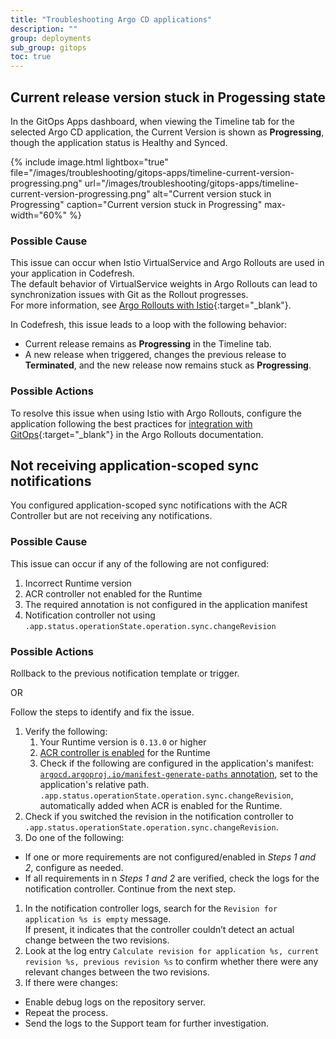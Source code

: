 ```yaml
---
title: "Troubleshooting Argo CD applications"
description: ""
group: deployments
sub_group: gitops
toc: true
---
```




## Current release version stuck in Progessing state
In the GitOps Apps dashboard, when viewing the Timeline tab for the selected Argo CD application, the Current Version is shown as **Progressing**, though the application status is Healthy and Synced.

{% include 
	image.html 
	lightbox="true" 
	file="/images/troubleshooting/gitops-apps/timeline-current-version-progressing.png" 
	url="/images/troubleshooting/gitops-apps/timeline-current-version-progressing.png" 
	alt="Current version stuck in Progressing" 
	caption="Current version stuck in Progressing"
  max-width="60%" 
%}

### Possible Cause
This issue can occur when Istio VirtualService and Argo Rollouts are used in your application in Codefresh.  
The default behavior of VirtualService weights in Argo Rollouts can lead to synchronization issues with Git as the Rollout progresses.  
For more information, see [Argo Rollouts with Istio](https://argoproj.github.io/argo-rollouts/features/traffic-management/istio/#istio){:target="\_blank"}.

In Codefresh, this issue leads to a loop with the following behavior:
* Current release remains as **Progressing** in the Timeline tab.
* A new release when triggered, changes the previous release to **Terminated**, and the new release now remains stuck as **Progressing**.


### Possible Actions
To resolve this issue when using Istio with Argo Rollouts, configure the application following the best practices for [integration with GitOps](https://argoproj.github.io/argo-rollouts/features/traffic-management/istio/#integrating-with-gitops){:target="\_blank"} in the Argo Rollouts documentation.

## Not receiving application-scoped sync notifications
You configured application-scoped sync notifications with the ACR Controller but are not receiving any notifications.

### Possible Cause
This issue can occur if any of the following are not configured:
1. Incorrect Runtime version
1. ACR controller not enabled for the Runtime
1. The required annotation is not configured in the application manifest
1. Notification controller not using  `.app.status.operationState.operation.sync.changeRevision`


### Possible Actions
Rollback to the previous notification template or trigger.

OR

Follow the steps to identify and fix the issue.

1. Verify the following:
    1. Your Runtime version is `0.13.0` or higher
    1. [ACR controller is enabled]({{site.baseurl}}/docs/installation/gitops/monitor-manage-runtimes/#enable-precise-sync-detection-for-monorepo-apps) for the Runtime 
    1. Check if the following are configured in the application's manifest:  
          [`argocd.argoproj.io/manifest-generate-paths` annotation]({{site.baseurl}}/docs/deployments/gitops/manage-application#configure-application-scoped-sync-notifications), set to the application's relative path. 
          `.app.status.operationState.operation.sync.changeRevision`, automatically added when ACR is enabled for the Runtime.
1. Check if you switched the revision in the notification controller to `.app.status.operationState.operation.sync.changeRevision`. 
1. Do one of the following:
  * If one or more requirements are not configured/enabled in _Steps 1 and 2_, configure as needed.
  * If all requirements in n _Steps 1 and 2_ are verified, check the logs for the notification controller. Continue from the next step.
1. In the notification controller logs, search for the `Revision for application %s is empty` message.  
  If present, it indicates that the controller couldn’t detect an actual change between the two revisions. 
1. Look at the log entry `Calculate revision for application %s, current revision %s, previous revision %s` to confirm whether there were any relevant changes between the two revisions. 
1. If there were changes:
  * Enable debug logs on the repository server.
  * Repeat the process.
  * Send the logs to the Support team for further investigation.


